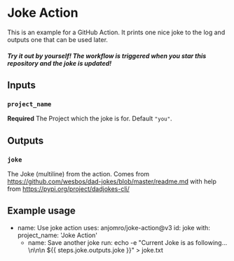 # Joke Action

This is an example for a GitHub Action. It prints one nice joke to the log and outputs one that can be used later.

##### Try it out by yourself! The workflow is triggered when you star this repository and the joke is updated!

## Inputs

### `project_name`

**Required** The Project which the joke is for. Default `"you"`.

## Outputs

### `joke`

The Joke (multiline) from the action. Comes from https://github.com/wesbos/dad-jokes/blob/master/readme.md with help from https://pypi.org/project/dadjokes-cli/

## Example usage

- name: Use joke action
      uses: anjomro/joke-action@v3
      id: joke
      with:
        project_name: 'Joke Action'
    - name: Save another joke
      run: echo -e "Current Joke is as following... \n\n\n ${{ steps.joke.outputs.joke }}" > joke.txt
